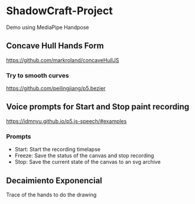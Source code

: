 # ShadowCraft-Project
Demo using MediaPipe Handpose

## Concave Hull Hands Form
https://github.com/markroland/concaveHullJS
### Try to smooth curves
https://github.com/peilingjiang/p5.bezier

## Voice prompts for Start and Stop paint recording
https://idmnyu.github.io/p5.js-speech/#examples

### Prompts
- Start: Start the recording timelapse
- Freeze: Save the status of the canvas and stop recording
- Stop: Save the current state of the canvas to an svg archive

## Decaimiento Exponencial
Trace of the hands to do the drawing
